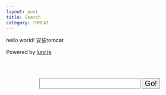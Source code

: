 ```yaml
---
layout: post
title: Search
category: TOMCAT
---
```




hello world!
安装tomcat




Powered by <a href="#">lunr.js</a>.

<br/>&nbsp;
<form action="get" id="site_search">
<center>
  <input style="font-size:20px;" type="text" id="search_box">
  <input style="font-size:20px;" type="submit" value="Go!">
</center>
</form>
<br/>&nbsp;
<br/>&nbsp;

<ul id="search_results"></ul>

<script src="{{ site.static_path }}/js/lunr.min.js"></script>
<script src="{{ site.static_path }}/js/jquery-1.8.0.min.js"></script>
<script src="{{ site.static_path }}/js/search.js"></script>